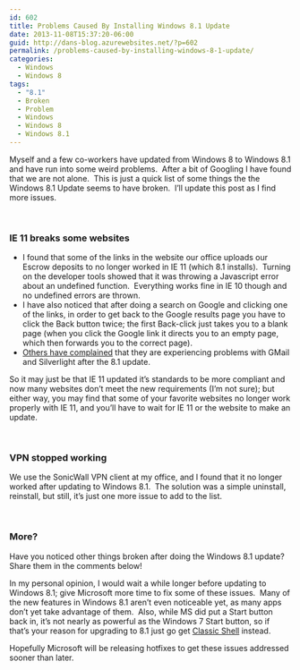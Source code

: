 ```yaml
---
id: 602
title: Problems Caused By Installing Windows 8.1 Update
date: 2013-11-08T15:37:20-06:00
guid: http://dans-blog.azurewebsites.net/?p=602
permalink: /problems-caused-by-installing-windows-8-1-update/
categories:
  - Windows
  - Windows 8
tags:
  - "8.1"
  - Broken
  - Problem
  - Windows
  - Windows 8
  - Windows 8.1
---
```

Myself and a few co-workers have updated from Windows 8 to Windows 8.1 and have run into some weird problems.&#160; After a bit of Googling I have found that we are not alone.&#160; This is just a quick list of some things the the Windows 8.1 Update seems to have broken.&#160; I’ll update this post as I find more issues.

&#160;

### IE 11 breaks some websites

  * I found that some of the links in the website our office uploads our Escrow deposits to no longer worked in IE 11 (which 8.1 installs).&#160; Turning on the developer tools showed that it was throwing a Javascript error about an undefined function.&#160; Everything works fine in IE 10 though and no undefined errors are thrown.
  * I have also noticed that after doing a search on Google and clicking one of the links, in order to get back to the Google results page you have to click the Back button twice; the first Back-click just takes you to a blank page (when you click the Google link it directs you to an empty page, which then forwards you to the correct page).
  * [Others have complained](http://answers.microsoft.com/en-us/ie/forum/ie11_pr-windows8_1_pr/windows-81-upgrade-ie-11-not-working-properly/87224e09-2732-48c6-823d-c2099faead48) that they are experiencing problems with GMail and Silverlight after the 8.1 update.

So it may just be that IE 11 updated it’s standards to be more compliant and now many websites don’t meet the new requirements (I’m not sure); but either way, you may find that some of your favorite websites no longer work properly with IE 11, and you’ll have to wait for IE 11 or the website to make an update.

&#160;

### VPN stopped working

We use the SonicWall VPN client at my office, and I found that it no longer worked after updating to Windows 8.1.&#160; The solution was a simple uninstall, reinstall, but still, it’s just one more issue to add to the list.

&#160;

### More?

Have you noticed other things broken after doing the Windows 8.1 update? Share them in the comments below!

In my personal opinion, I would wait a while longer before updating to Windows 8.1; give Microsoft more time to fix some of these issues.&#160; Many of the new features in Windows 8.1 aren’t even noticeable yet, as many apps don’t yet take advantage of them.&#160; Also, while MS did put a Start button back in, it’s not nearly as powerful as the Windows 7 Start button, so if that’s your reason for upgrading to 8.1 just go get [Classic Shell](http://www.classicshell.net/) instead.

Hopefully Microsoft will be releasing hotfixes to get these issues addressed sooner than later.
